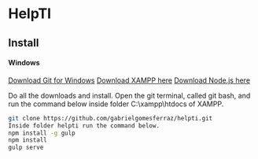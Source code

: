 # HelpTI


## Install

#### Windows
[Download Git for Windows](https://git-scm.com/download/win)
[Download XAMPP here](https://www.apachefriends.org/pt_br/index.html)
[Download Node.js here](https://nodejs.org/dist/v6.11.3/node-v6.11.3-x86.msi)

Do all the downloads and install.
Open the git terminal, called git bash, and run the command below inside folder C:\xampp\htdocs of XAMPP. 
```sh
git clone https://github.com/gabrielgomesferraz/helpti.git
Inside folder helpti run the command below.
npm install -g gulp
npm install
gulp serve
```